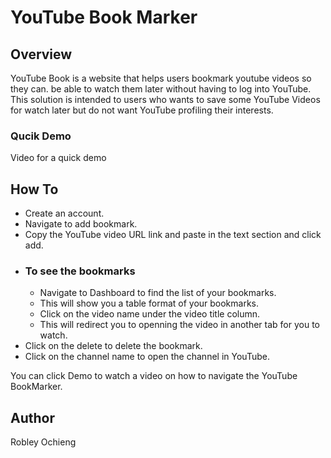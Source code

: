 # YouTube Book Marker

## Overview

YouTube Book is a website that helps users bookmark youtube videos so they can.
be able to watch them later without having to log into YouTube.
This solution is intended to users who wants to save some YouTube Videos for
watch later but do not want YouTube profiling their interests.
### Qucik Demo
Video for a quick demo
## How To
- Create an account.
- Navigate to add bookmark.
- Copy the YouTube video URL link and paste in the text section and click add.
- ### To see the bookmarks
    - Navigate to Dashboard to find the list of your bookmarks.
    - This will show you a table format of your bookmarks.
    - Click on the video name under the video title column.
    - This will redirect you to openning the video in another tab for
    you to watch.
- Click on the delete to delete the bookmark.
- Click on the channel name to open the channel in YouTube.

You can click Demo to watch a video on how to navigate the YouTube BookMarker.


## Author
Robley Ochieng